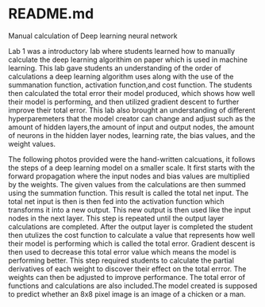 # README.md

Manual calculation of Deep learning neural network

Lab 1 was a introductory lab where students learned how to manually calculate the deep learning algorithim on paper which is used in machine learning. This lab gave students an understanding of the order of calculations a deep learning algorithm uses along with the use of  the summanation function, activation function,and cost function. The students then calculated the total error their model produced, which shows how well their model is performing, and then utilized gradient descent to further improve their total error. This lab also brought an understanding of different hyperparemeters that the model creator can change and adjust such as the amount of hidden layers,the amount of input and output nodes, the amount of neurons in the hidden layer nodes, learning rate, the bias values, and the weight values. 

The following photos provided were the hand-written calcuations, it follows the steps of a deep learning model on a smaller scale. It first starts with the forward propagation where the input nodes and bias values are multiplied by the weights. The given values from the calculations are then summed using the summation function. This result is called the total net input. The total net input is then is then fed into the activation function which transforms it into a new output. This new output is then used like the input nodes in the next layer. This step is repeated until the output layer calculations are completed. After the output layer is completed the student then utulizes the cost function to calculate a value that represents how well their model is performing which is called the total error. Gradient descent is then used to decrease this total error value which means the model is performing better. This step required students to calculate the partial derivatives of each weight to discover their effect on the total errror. The weights can then be adjusted to improve performance. The total error of functions and calculations are also included.The model created is supposed to predict whether an  8x8 pixel image is an image of a chicken or a man. 
